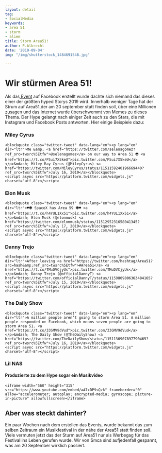 ```yaml
---
layout: detail
tag:
- SocialMedia
keywords:
- area 51
- storm
- alien
title: Storm Area51!
author: P.Albrecht
date: '2019-09-04'
img: "/img/shutterstock_1484691548.jpg"

---
```

# Wir stürmen Area 51!

Als das[ Event](https://www.facebook.com/events/448435052621047/ "Zum Event") auf Facebook erstellt wurde dachte sich niemand das dieses einer der größten hyped Storys 2019 wird. Innerhalb weniger Tage hat der Strum auf Area51,der am 20 september statt finden soll, über eine Millionen zusagen und das Internet wurde überschwemmt von Memes zu dieses Thema.  Der Hype gelangt nach einiger Zeit auch zu den Stars, die mit Instagram und Facebook Posts antworten. Hier einige Beispiele dazu:

### Miley Cyrus

    <blockquote class="twitter-tweet" data-lang="en"><p lang="en" dir="ltr">Me &amp; <a href="https://twitter.com/selenagomez?ref_src=twsrc%5Etfw">@selenagomez</a> on our way to Area 51 👽 <a href="https://t.co/P5ui7X5keU">pic.twitter.com/P5ui7X5keU</a></p>&mdash; Miley Ray Cyrus (@MileyCyrus) <a href="https://twitter.com/MileyCyrus/status/1151159240196669440?ref_src=twsrc%5Etfw">July 16, 2019</a></blockquote>
    <script async src="https://platform.twitter.com/widgets.js" charset="utf-8"></script>
    

### Elon Musk

    <blockquote class="twitter-tweet" data-lang="en"><p lang="en" dir="ltr">♥️👽 SpaceX has Area 59 👽♥️ <a href="https://t.co/h4YUL1Xx51">pic.twitter.com/h4YUL1Xx51</a></p>&mdash; Elon Musk (@elonmusk) <a href="https://twitter.com/elonmusk/status/1151295231658041345?ref_src=twsrc%5Etfw">July 17, 2019</a></blockquote>
    <script async src="https://platform.twitter.com/widgets.js" charset="utf-8"></script>
    

### Danny Trejo

    <blockquote class="twitter-tweet" data-lang="en"><p lang="en" dir="ltr">After leaving <a href="https://twitter.com/hashtag/Area51?src=hash&amp;ref_src=twsrc%5Etfw">#Area51</a> <a href="https://t.co/TMuDVCjyUs">pic.twitter.com/TMuDVCjyUs</a></p>&mdash; Danny Trejo (@officialDannyT) <a href="https://twitter.com/officialDannyT/status/1150809806363484165?ref_src=twsrc%5Etfw">July 15, 2019</a></blockquote>
    <script async src="https://platform.twitter.com/widgets.js" charset="utf-8"></script>
    

### The Daily Show

    <blockquote class="twitter-tweet" data-lang="en"><p lang="en" dir="ltr">A million people aren’t going to storm Area 51. A million people responded on Facebook, which means seven people are going to storm Area 51. <a href="https://t.co/33GMV9dVud">pic.twitter.com/33GMV9dVud</a></p>&mdash; The Daily Show (@TheDailyShow) <a href="https://twitter.com/TheDailyShow/status/1151136907897790465?ref_src=twsrc%5Etfw">July 16, 2019</a></blockquote>
    <script async src="https://platform.twitter.com/widgets.js" charset="utf-8"></script>
    

### Lil NAS

#### Produzierte zu dem Hype sogar ein Musikvideo

    <iframe width="560" height="315" src="https://www.youtube.com/embed/aA7xDP9sQzk" frameborder="0" allow="accelerometer; autoplay; encrypted-media; gyroscope; picture-in-picture" allowfullscreen></iframe>

## Aber was steckt dahinter?

Ein paar Wochen nach dem erstellen das Events, wurde bekannt das zum selben Zeitraum ein Musikfestival in der nähe der Area51 statt finden soll. Viele vermuten jetzt das der Sturm auf Area51 nur als Werbegag für das Festival ins Leben gerufen wurde. Wir von Smca sind aufjedenfall gespannt, was am 20 September wirklich passiert.